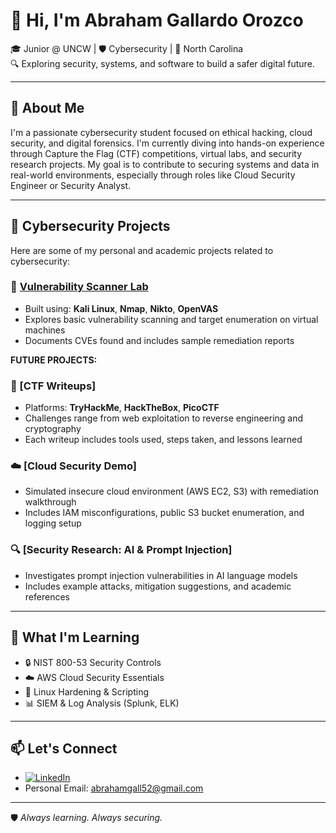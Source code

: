 # 👋 Hi, I'm Abraham Gallardo Orozco

🎓 Junior @ UNCW | 🛡️ Cybersecurity | 📍 North Carolina  
🔍 Exploring security, systems, and software to build a safer digital future.

---

## 💼 About Me

I'm a passionate cybersecurity student focused on ethical hacking, cloud security, and digital forensics. I'm currently diving into hands-on experience through Capture the Flag (CTF) competitions, virtual labs, and security research projects. My goal is to contribute to securing systems and data in real-world environments, especially through roles like Cloud Security Engineer or Security Analyst.

---

## 🧪 Cybersecurity Projects

Here are some of my personal and academic projects related to cybersecurity:

### 🔐 [Vulnerability Scanner Lab](https://github.com/abrahamgo/vulnerability-scanner-lab)
- Built using: **Kali Linux**, **Nmap**, **Nikto**, **OpenVAS**
- Explores basic vulnerability scanning and target enumeration on virtual machines
- Documents CVEs found and includes sample remediation reports

**FUTURE PROJECTS:**

### 🧰 [CTF Writeups]
- Platforms: **TryHackMe**, **HackTheBox**, **PicoCTF**
- Challenges range from web exploitation to reverse engineering and cryptography
- Each writeup includes tools used, steps taken, and lessons learned

### ☁️ [Cloud Security Demo]
- Simulated insecure cloud environment (AWS EC2, S3) with remediation walkthrough
- Includes IAM misconfigurations, public S3 bucket enumeration, and logging setup

### 🔍 [Security Research: AI & Prompt Injection]
- Investigates prompt injection vulnerabilities in AI language models
- Includes example attacks, mitigation suggestions, and academic references

---

## 🧠 What I'm Learning

- 🔒 NIST 800-53 Security Controls  
- ☁️ AWS Cloud Security Essentials  
- 🐧 Linux Hardening & Scripting  
- 📊 SIEM & Log Analysis (Splunk, ELK)

---

## 📫 Let's Connect

- [![LinkedIn](https://img.shields.io/badge/LinkedIn-Connect-blue?logo=linkedin)](https://www.linkedin.com/in/abrahamgo)
- Personal Email: abrahamgall52@gmail.com

---

🛡️ *Always learning. Always securing.*

